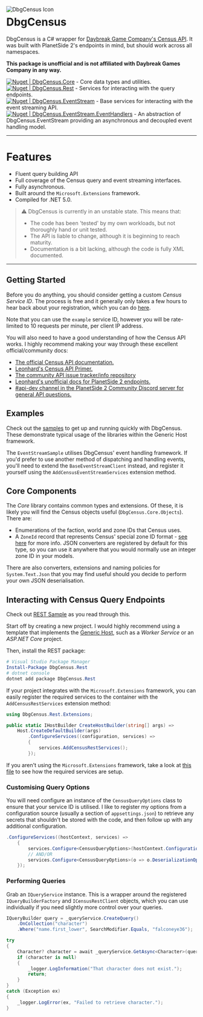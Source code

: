 <img title="DbgCensus Icon" alt="DbgCensus Icon" src="https://github.com/carlst99/DbgCensus/blob/main/Assets/Icon_128.png?raw=true" align="left"></img>

# DbgCensus

DbgCensus is a C# wrapper for [Daybreak Game Company's Census API](https://census.daybreakgames.com). It was built with PlanetSide 2's endpoints in mind, but should work across all namespaces.

**This package is unofficial and is not affiliated with Daybreak Games Company in any way.**

[![Nuget | DbgCensus.Core](https://img.shields.io/nuget/v/DbgCensus.Core?label=DbgCensus.Core)](https://www.nuget.org/packages/DbgCensus.Core) - Core data types and utilities.\
[![Nuget | DbgCensus.Rest](https://img.shields.io/nuget/v/DbgCensus.Rest?label=DbgCensus.Rest)](https://www.nuget.org/packages/DbgCensus.Rest) - Services for interacting with the query endpoints.\
[![Nuget | DbgCensus.EventStream](https://img.shields.io/nuget/v/DbgCensus.EventStream?label=DbgCensus.EventStream)](https://www.nuget.org/packages/DbgCensus.EventStream) - Base services for interacting with the event streaming API.\
[![Nuget | DbgCensus.EventStream.EventHandlers](https://img.shields.io/nuget/v/DbgCensus.EventStream.EventHandlers?label=DbgCensus.EventStream.EventHandlers)](https://www.nuget.org/packages/DbgCensus.EventStream.EventHandlers) - An abstraction of DbgCensus.EventStream providing an asynchronous and decoupled event handling model.

***

# Features

- Fluent query building API
- Full coverage of the Census query and event streaming interfaces.
- Fully asynchronous.
- Built around the `Microsoft.Extensions` framework.
- Compiled for .NET 5.0.

> :warning: DbgCensus is currently in an unstable state. This means that:
>
> - The code has been 'tested' by my own workloads, but not thoroughly hand or unit tested.
> - The API is liable to change, although it is beginning to reach maturity.
> - Documentation is a bit lacking, although the code is fully XML documented.

***

## Getting Started

Before you do anything, you should consider getting a custom *Census Service ID*. The process is free and it generally only takes a few hours to hear back about your registration, which you can do [here](https://census.daybreakgames.com/#devSignup).

Note that you can use the `example` service ID, however you will be rate-limited to 10 requests per minute, per client IP address.

You will also need to have a good understanding of how the Census API works. I highly recommend making your way through these excellent official/community docs:

- [The official Census API documentation.](https://census.daybreakgames.com)
- [Leonhard's Census API Primer.](https://github.com/leonhard-s/auraxium/wiki/Census-API-Primer)
- [The community API issue tracker/info repository](https://github.com/cooltrain7/Planetside-2-API-Tracker)
- [Leonhard's unofficial docs for PlanetSide 2 endpoints.](https://ps2-api-docs.readthedocs.io/en/latest/openapi.html)
- [#api-dev channel in the PlanetSide 2 Community Discord server for general API questions.](https://discord.me/planetside)

## Examples

Check out the [samples](Samples) to get up and running quickly with DbgCensus. These demonstrate typical usage of the libraries within the Generic Host framework.

The `EventStreamSample` utilises DbgCensus' event handling framework. If you'd prefer to use another method of dispatching and handling events, you'll need to extend the `BaseEventStreamClient` instead, and register it yourself using the `AddCensusEventStreamServices` extension method.

## Core Components

The *Core* library contains common types and extensions. Of these, it is likely you will find the Census objects useful (`DbgCensus.Core.Objects`). There are:

- Enumerations of the faction, world and zone IDs that Census uses.
- A `ZoneId` record that represents Census' special zone ID format - [see here](https://github.com/cooltrain7/Planetside-2-API-Tracker/wiki/Zone-ID-Tutorial) for more info. JSON converters are registered by default for this type, so you can use it anywhere that you would normally use an integer zone ID in your models.

There are also converters, extensions and naming policies for `System.Text.Json` that you may find useful should you decide to perform your own JSON deserialisation.

## Interacting with Census Query Endpoints

Check out [REST Sample](Samples/RestSample) as you read through this.

Start off by creating a new project. I would highly recommend using a template that implements the [Generic Host](https://docs.microsoft.com/en-us/dotnet/core/extensions/generic-host), such as a *Worker Service* or an *ASP.NET Core* project.

Then, install the REST package:

```powershell
# Visual Studio Package Manager
Install-Package DbgCensus.Rest
# dotnet console
dotnet add package DbgCensus.Rest
```

If your project integrates with the `Microsoft.Extensions` framework, you can easily register the required services to the container with the `AddCensusRestServices` extension method:

```csharp
using DbgCensus.Rest.Extensions;

public static IHostBuilder CreateHostBuilder(string[] args) =>
    Host.CreateDefaultBuilder(args)
        .ConfigureServices((configuration, services) =>
        {
            services.AddCensusRestServices();
        });
```

If you aren't using the `Microsoft.Extensions` framework, take a look at [this file](DbgCensus.Rest/Extensions/IServiceCollectionExtensions.cs) to see how the required services are setup.

### Customising Query Options

You will need configure an instance of the `CensusQueryOptions` class to ensure that your service ID is utilised. I like to register my options from a configuration source (usually a section of `appsettings.json`) to retrieve any secrets that shouldn't be stored with the code, and then follow up with any additional configuration.

```csharp
.ConfigureServices((hostContext, services) =>
    {
        services.Configure<CensusQueryOptions>(hostContext.Configuration.GetSection(nameof(CensusQueryOptions)));
        // AND/OR
        services.Configure<CensusQueryOptions>(o => o.DeserializationOptions = new JsonSerializerOptions(...));
    });
```

### Performing Queries

Grab an `IQueryService` instance. This is a wrapper around the registered `IQueryBuilderFactory` and `ICensusRestClient` objects, which you can use individually if you need slightly more control over your queries.

```csharp
IQueryBuilder query = _queryService.CreateQuery()
    .OnCollection("character")
    .Where("name.first_lower", SearchModifier.Equals, "falconeye36");

try
{
    Character? character = await _queryService.GetAsync<Character>(query, ct).ConfigureAwait(false);
    if (character is null)
    {
        _logger.LogInformation("That character does not exist.");
        return;
    }
}
catch (Exception ex)
{
    _logger.LogError(ex, "Failed to retrieve character.");
}
```